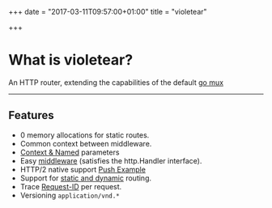 +++
date = "2017-03-11T09:57:00+01:00"
title = "violetear"

+++

# What is violetear?

An HTTP router, extending the capabilities of the default
[go mux](https://golang.org/pkg/net/http/#ServeMux)

---

## Features

* 0 memory allocations for static routes.
* Common context between middleware.
* [Context & Named](/posts/context-named.md) parameters
* Easy [middleware](/post/middleware) (satisfies the http.Handler interface).
* HTTP/2 native support [Push Example](https://gist.github.com/nbari/e19f195c233c92061e27f5beaaae45a3)
* Support for [static and dynamic](/post/usage) routing.
* Trace [Request-ID](/post/requestid) per request.
* Versioning `application/vnd.*`
